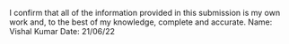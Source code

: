 I confirm that all of the information provided in this submission is my own work and, to the best of my knowledge, complete and accurate. Name: Vishal Kumar Date: 21/06/22